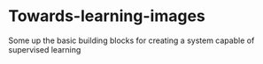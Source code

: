 # Towards-learning-images
Some up the basic building blocks for creating a system capable of supervised learning
